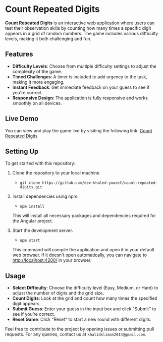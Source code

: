 # Count Repeated Digits

**Count Repeated Digits** is an interactive web application where users can test their observation skills by counting how many times a specific digit appears in a grid of random numbers. The game includes various difficulty levels, making it both challenging and fun.

## Features

- **Difficulty Levels**: Choose from multiple difficulty settings to adjust the complexity of the game.
- **Timed Challenges**: A timer is included to add urgency to the task, making it more engaging.
- **Instant Feedback**: Get immediate feedback on your guess to see if you're correct.
- **Responsive Design**: The application is fully responsive and works smoothly on all devices.

## Live Demo

You can view and play the game live by visiting the following link:
[Count Repeated Digits](https://zingy-meerkat-b83024.netlify.app/)

## Setting Up

To get started with this repository:

1. Clone the repository to your local machine.
   - `git clone https://github.com/dev-khaled-yousef/count-repeated-digits.git`

2. Install dependencies using npm.
   - `npm install`
   
   This will install all necessary packages and dependencies required for the Angular project.

3. Start the development server.
   - `npm start`
   
   This command will compile the application and open it in your default web browser. If it doesn't open automatically, you can navigate to [http://localhost:4200/](http://localhost:4200/) in your browser.

## Usage

- **Select Difficulty**: Choose the difficulty level (Easy, Medium, or Hard) to adjust the number of digits and the grid size.
- **Count Digits**: Look at the grid and count how many times the specified digit appears.
- **Submit Guess**: Enter your guess in the input box and click "Submit" to see if you’re correct.
- **Reset Game**: Click "Reset" to start a new round with different digits.

Feel free to contribute to the project by opening issues or submitting pull requests. For any queries, contact us at `khalidsliman2014@gmail.com`.
